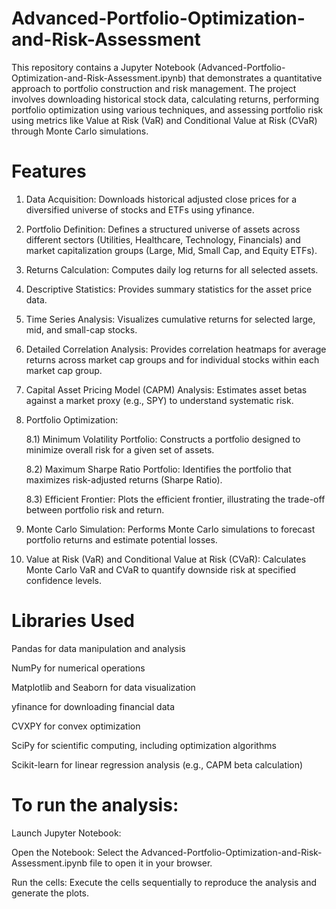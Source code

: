 # Advanced-Portfolio-Optimization-and-Risk-Assessment

This repository contains a Jupyter Notebook (Advanced-Portfolio-Optimization-and-Risk-Assessment.ipynb) that demonstrates a quantitative approach to portfolio construction and risk management. The project involves downloading historical stock data, calculating returns, performing portfolio optimization using various techniques, and assessing portfolio risk using metrics like Value at Risk (VaR) and Conditional Value at Risk (CVaR) through Monte Carlo simulations.

# Features

1) Data Acquisition: Downloads historical adjusted close prices for a diversified universe of stocks and ETFs using yfinance.

2) Portfolio Definition: Defines a structured universe of assets across different sectors (Utilities, Healthcare, Technology, Financials) and market capitalization groups (Large, Mid, Small Cap, and Equity ETFs).

3) Returns Calculation: Computes daily log returns for all selected assets.

4) Descriptive Statistics: Provides summary statistics for the asset price data.

5) Time Series Analysis: Visualizes cumulative returns for selected large, mid, and small-cap stocks.
   
6) Detailed Correlation Analysis: Provides correlation heatmaps for average returns across market cap groups and for individual stocks within each market cap group.

7) Capital Asset Pricing Model (CAPM) Analysis: Estimates asset betas against a market proxy (e.g., SPY) to understand systematic risk.

8) Portfolio Optimization:

	8.1) Minimum Volatility Portfolio: Constructs a portfolio designed to minimize overall risk for a given set of assets.

  	8.2) Maximum Sharpe Ratio Portfolio: Identifies the portfolio that maximizes risk-adjusted returns (Sharpe Ratio).

  	8.3) Efficient Frontier: Plots the efficient frontier, illustrating the trade-off between portfolio risk and return.

9) Monte Carlo Simulation: Performs Monte Carlo simulations to forecast portfolio returns and estimate potential losses.

10) Value at Risk (VaR) and Conditional Value at Risk (CVaR): Calculates Monte Carlo VaR and CVaR to quantify downside risk at specified confidence levels.


# Libraries Used

Pandas for data manipulation and analysis

NumPy for numerical operations

Matplotlib and Seaborn for data visualization

yfinance for downloading financial data

CVXPY for convex optimization

SciPy for scientific computing, including optimization algorithms

Scikit-learn for linear regression analysis (e.g., CAPM beta calculation)


# To run the analysis:

Launch Jupyter Notebook:

Open the Notebook: Select the Advanced-Portfolio-Optimization-and-Risk-Assessment.ipynb file to open it in your browser.

Run the cells: Execute the cells sequentially to reproduce the analysis and generate the plots.

